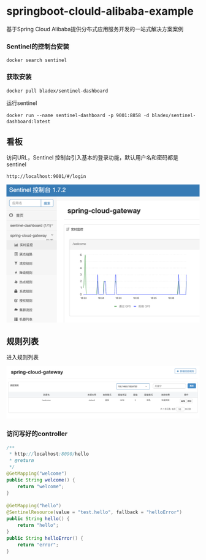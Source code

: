 # springboot-clould-alibaba-example
基于Spring Cloud Alibaba提供分布式应用服务开发的一站式解决方案案例
### Sentinel的控制台安装
    docker search sentinel
### 获取安装
    docker pull bladex/sentinel-dashboard
运行sentinel
    
    docker run --name sentinel-dashboard -p 9001:8858 -d bladex/sentinel-dashboard:latest 

## 看板
访问URL，Sentinel 控制台引入基本的登录功能，默认用户名和密码都是 sentinel 

    http://localhost:9001/#/login    
![img](screenshoot/centinel/board.png)

## 规则列表
进入规则列表

![img](screenshoot/centinel/rulelist.png)

### 访问写好的controller
```Java
/**
 * http://localhost:8090/hello
 * @return
 */
@GetMapping("welcome")
public String welcome() {
    return "welcome";
}

@GetMapping("hello")
@SentinelResource(value = "test.hello", fallback = "helloError")
public String hello() {
    return "hello";
}
public String helloError() {
    return "error";
}
```
